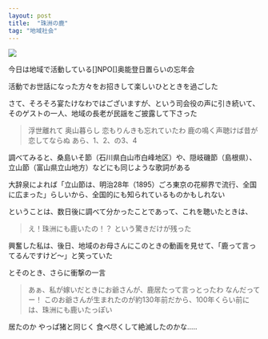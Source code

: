 ```yaml
---
layout: post
title:  "珠洲の鹿"
tag: "地域社会"
---
```

![](http://farm4.staticflickr.com/3746/11430898023_569c0d7214.jpg)


今日は地域で活動している[]NPO[]奥能登日置らいの忘年会

活動でお世話になった方々をお招きして楽しいひとときを過ごした

さて、そろそろ宴たけなわではございますが、という司会役の声に引き続いて、そのゲストの一人、地域の長老が民謡をご披露して下さった


> 浮世離れて
> 奥山暮らし
> 恋もりんきも忘れていたわ
> 鹿の鳴く声聴けば昔が恋してならぬ
> あら、1、2、の3、4


調べてみると、桑島いそ節（石川県白山市白峰地区）や、隠岐磯節（島根県）、立山節（富山県立山地方）などにも同じような歌詞がある

大辞泉によれば「立山節は、明治28年（1895）ごろ東京の花柳界で流行、全国に広まった」らしいから、全国的にも知られているものかもしれない

ということは、数日後に調べて分かったことであって、これを聴いたときは、
> え！珠洲にも鹿いたの！？
という驚きだけが残った


興奮した私は、後日、地域のお母さんにこのときの動画を見せて、「鹿って言ってるんですけど～」と笑っていた

とそのとき、さらに衝撃の一言
> あぁ、私が嫁いだときにお爺さんが、鹿居たって言っとったわ
なんだってー！
このお爺さんが生まれたのが約130年前だから、100年くらい前には、珠洲にも鹿いたっぽい


居たのか
やっぱ猪と同じく
食べ尽くして絶滅したのかな.....


